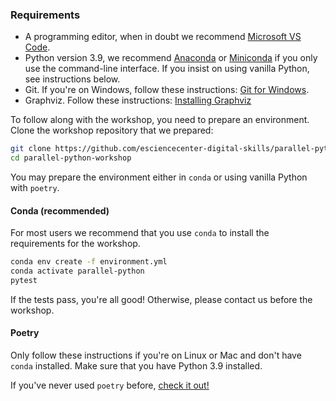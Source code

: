 ### Requirements

- A programming editor, when in doubt we recommend [Microsoft VS Code](https://code.visualstudio.com/).
- Python version 3.9, we recommend [Anaconda](https://www.anaconda.com/products/individual) or
  [Miniconda](https://docs.conda.io/en/latest/miniconda.html) if you only use the command-line
interface. If you insist on using vanilla Python, see instructions below.
- Git. If you're on Windows, follow these instructions: [Git for Windows](https://carpentries.github.io/workshop-template/#shell).
- Graphviz. Follow these instructions: [Installing Graphviz](https://graphviz.org/download/)

To follow along with the workshop, you need to prepare an environment. Clone the workshop repository
that we prepared:

```bash
git clone https://github.com/esciencecenter-digital-skills/parallel-python-workshop.git
cd parallel-python-workshop
```

You may prepare the environment either in `conda` or using vanilla Python with `poetry`.

#### Conda (recommended)
For most users we recommend that you use `conda` to install the requirements for the workshop.

```bash
conda env create -f environment.yml
conda activate parallel-python
pytest
```

If the tests pass, you're all good! Otherwise, please contact us before the workshop.

#### Poetry
Only follow these instructions if you're on Linux or Mac and don't have `conda` installed. Make sure
that you have Python 3.9 installed.

If you've never used `poetry` before, [check it out!](https://python-poetry.org/)
